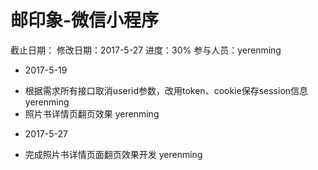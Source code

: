 # 邮印象-微信小程序
截止日期：
修改日期：2017-5-27
进度：30% 
参与人员：yerenming

- 2017-5-19
* 根据需求所有接口取消userid参数，改用token、cookie保存session信息 yerenming
* 照片书详情页翻页效果 yerenming

- 2017-5-27
* 完成照片书详情页面翻页效果开发 yerenming


